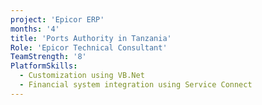 ```yaml
---
project: 'Epicor ERP'
months: '4'
title: 'Ports Authority in Tanzania'
Role: 'Epicor Technical Consultant'
TeamStrength: '8'
PlatformSkills:
  - Customization using VB.Net
  - Financial system integration using Service Connect
---
```


